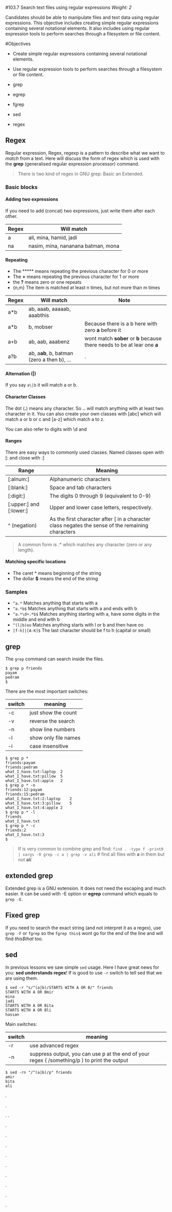 #103.7 Search text files using regular expressions
*Weight: 2*

Candidates should be able to manipulate files and text data using regular expressions. This objective includes creating simple regular expressions containing several notational elements. It also includes using regular expression tools to perform searches through a filesystem or file content.

#Objectives

- Create simple regular expressions containing several notational elements.
- Use regular expression tools to perform searches through a filesystem or file content.


- grep
- egrep
- fgrep
- sed
- regex

## Regex
Regular expression, Regex, regexp is a pattern to describe what we want to *match* from a text. Here will discuss the form of regex which is used with the **grep** (generalised regular expression processor) command.

> There is two kind of regex in GNU grep: Basic an Extended. 

### Basic blocks
#### Adding two expressions
If you need to add (concat) two expressions, just write them after each other. 

|Regex|Will match|
|---|---|
|a|ali, mina, hamid, jadi|
|na|nasim, mina, nananana batman, mona|

#### Repeating
- The ***** means repeating the previous character for 0 or more
- The **+** means repeating the previous character for 1 or more
- the **?** means zero or one repeats
- {n,m}  The item is matched at least n times, but not more than m times

|Regex|Will match|Note|
|---|---|---|
|a*b|ab, aaab, aaaaab, aaabthis||
|a*b|b, mobser|Because there is a b here with zero **a** before it|
|a+b|ab, aab, aaabenz|wont match **sober** or **b** because there needs to be at lear one **a**|
|a?b|ab, a**ab**, b, batman (zero a then b), ...|.|

#### Alternation (\|)
If you say `a\|b` it will match a or b.

#### Character Classes
The dot (**.**) means any character. So **..** will match anything with at least two character in it. You can also create your own classes with [abc] which will match a or b or c and [a-z] which match a to z.

You can also refer to digits with \d and 
#### Ranges
There are easy ways to  commonly used classes. Named classes open with [: and close with :] 

|Range|Meaning|
|---|---|
|[:alnum:]|Alphanumeric characters|
|[:blank:]|Space and tab characters|
|[:digit:]|The digits 0 through 9 (equivalent to 0-9)|
|[:upper:] and [:lower:]|Upper and lower case letters, respectively.|
|^ (negation)|As the first character after [ in a character class negates the sense of the remaining characters|

> A common form is .* which matches any character (zero or any length). 

#### Matching specific locations
- The caret **^** means beginning of the string
- The dollar **$** means the end of the string

### Samples
- `^a.*` Matches anything that starts with a
- `^a.*b$` Matches anything that starts with a and ends with b
- `^a.*\d+.*b$` Matches anything starting with a, have some digits in the middle and end with b
- `^(l|b)oo` Matches anything starts with l or b and then have oo
- `[f-h]|[A-K]$` The last character should be f to h (capital or small)


## grep
The `grep` command can search inside the files. 

````
$ grep p friends 
payam
pedram
$ 
````

There are the most important switches:

|switch|meaning|
|---|---|
|-c|just show the count|
|-v|reverse the search|
|-n|show line numbers|
|-l|show only file names|
|-i|case insensitive|

````
$ grep p *
friends:payam
friends:pedram
what_I_have.txt:laptop	2
what_I_have.txt:pillow	5
what_I_have.txt:apple	2
$ grep p * -n
friends:12:payam
friends:15:pedram
what_I_have.txt:2:laptop	2
what_I_have.txt:3:pillow	5
what_I_have.txt:4:apple	2
$ grep p * -l
friends
what_I_have.txt
$ grep p * -c
friends:2
what_I_have.txt:3
$ 
````

> If is very common to combine grep and find: `find . -type f -print0 | xargs -0 grep -c a | grep -v ali` # find all files with **a** in them but not **ali**`

## extended grep
Extended grep is a GNU extension. It does not need the escaping and much easier. It can be used with -E option or **egrep** command which equals to `grep -E`.

## Fixed grep
If you need to search the exact string (and not interpret it as a regex), use `grep -F` or `fgrep` so the `fgrep this$` wont go for the end of the line and will find *this$that* too.

## sed
In previous lessons we saw simple `sed` usage. Here I have great news for you: **sed understands regex**! If is good to use `-r` switch to tell sed that we are using them. 

````
$ sed -r "s/^(a|b)/STARTS WITH A OR B/" friends 
STARTS WITH A OR Bmir
mina
jadi
STARTS WITH A OR Bita
STARTS WITH A OR Bli
hassan
````

Main switches:

|switch|meaning|
|---|---|
|-r|use advanced regex|
|-n|suppress output, you can use p at the end of your regex ( /something/p ) to print the output|

````
$ sed -rn "/^(a|b)/p" friends 
amir
bita
ali
````

.

.

.
.

.

.

.

.

.

.


.

.

.
